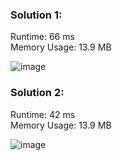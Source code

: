 <h3> Solution 1: </h3> 
Runtime: 66 ms<br>
Memory Usage: 13.9 MB

![image](https://user-images.githubusercontent.com/22523309/171181048-bdb03e66-9f57-4f95-a583-f633996c6a4a.png)


<h3> Solution 2: </h3> 
Runtime: 42 ms<br>
Memory Usage: 13.9 MB

![image](https://user-images.githubusercontent.com/22523309/171174220-977ce934-de3d-49be-8789-a098fbd99b7f.png)

